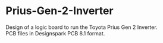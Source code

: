 # Prius-Gen-2-Inverter
Design of a logic board to run the Toyota Prius Gen 2 Inverter.<br>
PCB files in Designspark PCB 8.1 format.<br>
